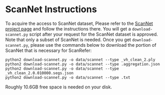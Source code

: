 # ScanNet Instructions

To acquire the access to ScanNet dataset, Please refer to the [ScanNet project page](https://github.com/ScanNet/ScanNet) and follow the instructions there. You will get a `download-scannet.py` script after your request for the ScanNet dataset is approved. Note that only a subset of ScanNet is needed. Once you get `download-scannet.py`, please use the commands below to download the portion of ScanNet that is necessary for ScanRefer:

```shell
python2 download-scannet.py -o data/scannet --type _vh_clean_2.ply
python2 download-scannet.py -o data/scannet --type .aggregation.json
python2 download-scannet.py -o data/scannet --type _vh_clean_2.0.010000.segs.json
python2 download-scannet.py -o data/scannet --type .txt
```
Roughly 10.6GB free space is needed on your disk.